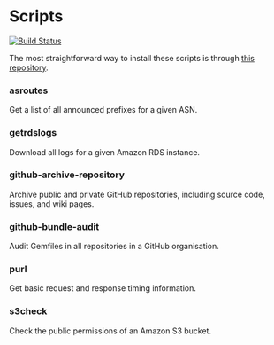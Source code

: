# Scripts

[![Build Status](https://travis-ci.org/koenrh/shell-scripts.svg?branch=master)](https://travis-ci.org/koenrh/shell-scripts)

The most straightforward way to install these scripts is through [this repository](https://github.com/koenrh/homebrew-scripts).

### asroutes

Get a list of all announced prefixes for a given ASN.

### getrdslogs

Download all logs for a given Amazon RDS instance.

### github-archive-repository

Archive public and private GitHub repositories, including source code, issues,
and wiki pages.

### github-bundle-audit

Audit Gemfiles in all repositories in a GitHub organisation.

### purl

Get basic request and response timing information.

### s3check

Check the public permissions of an Amazon S3 bucket.
